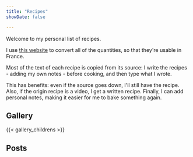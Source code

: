 ```yaml
---
title: "Recipes"
showDate: false

---
```


Welcome to my personal list of recipes.

I use [this website](https://www.myparisiankitchen.com/en/conversions-and-measures/) to convert all of the quantities, so that they're usable in France.

Most of the text of each recipe is copied from its source: I write the recipes - adding my own notes - before cooking, and then type what I wrote.

This has benefits: even if the source goes down, I'll still have the recipe. Also, if the origin recipe is a video, I get a written recipe. Finally, I can add personal notes, making it easier for me to bake something again.

## Gallery

{{< gallery_childrens >}}

## Posts
